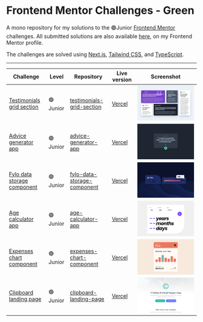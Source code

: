 # Frontend Mentor Challenges - Green

A mono repository for my solutions to the 🟢Junior [Frontend Mentor](https://www.frontendmentor.io/challenges) challenges. All submitted solutions are also available [here](https://www.frontendmentor.io/profile/n0rrman/solutions), on my Frontend Mentor profile.

The challenges are solved using [Next.js](https://nextjs.org/), [Tailwind CSS](https://tailwindcss.com/), and [TypeScript](https://www.typescriptlang.org).



---

<!-- 🔴Guru 🟠Advanced 🟡Intermediate 🟢Junior 🔵Newbie -->

| Challenge | Level | Repository | Live version | Screenshot |
|-----------|-------|------------|--------------|------------|
| [Testimonials grid section](https://www.frontendmentor.io/solutions/testimonials-grid-section-tailwindcss-and-nextjs-pyf7uz8oML)  | 🟢Junior | [testimonials-grid-section](https://github.com/n0rrman/frontend-mentor-challenges-green/tree/main/testimonials-grid-section) | [Vercel](https://testimonials-grid-section-brown-eight.vercel.app) | ![Screenshot of the solved challenge](testimonials-grid-section/design/screenshot.png) |
| [Advice generator app](https://www.frontendmentor.io/solutions/advice-generator-app-tailwindcss-and-nextjs-xF8NQTU5DO)  | 🟢Junior | [advice-generator-app](https://github.com/n0rrman/frontend-mentor-challenges-green/tree/main/advice-generator-app) | [Vercel](https://advice-generator-app-alpha-tan.vercel.app) | ![Screenshot of the solved challenge](advice-generator-app/design/screenshot.png) |
| [Fylo data storage component](https://www.frontendmentor.io/solutions/fylo-data-storage-component-tailwindcss-and-nextjs-W41eOWyaKC)  | 🟢Junior | [fylo-data-storage-component](https://github.com/n0rrman/frontend-mentor-challenges-green/tree/main/fylo-data-storage-component) | [Vercel](https://fylo-data-storage-component-one-sooty.vercel.app) | ![Screenshot of the solved challenge](fylo-data-storage-component/design/screenshot.png) |
| [Age calculator app](https://www.frontendmentor.io/solutions/age-calculator-app-tailwindcss-and-nextjs-8dPs8EEfuj)  | 🟢Junior | [age-calculator-app](https://github.com/n0rrman/frontend-mentor-challenges-green/tree/main/age-calculator-app) | [Vercel](https://age-calculator-app-rho-self.vercel.app) | ![Screenshot of the solved challenge](age-calculator-app/design/screenshot.png) |
| [Expenses chart component](https://www.frontendmentor.io/solutions/expenses-chart-component-tailwind-and-nextjs-cZhGPQH4ix)  | 🟢Junior | [expenses-chart-component](https://github.com/n0rrman/frontend-mentor-challenges-green/tree/main/expenses-chart-component) | [Vercel](https://expenses-chart-component-ashen.vercel.app) | ![Screenshot of the solved challenge](expenses-chart-component/design/screenshot.png) |
| [Clipboard landing page](https://www.frontendmentor.io/solutions/clipboard-landing-page-tailwind-and-nextjs-h9sOK3kmDq)  | 🟢Junior | [clipboard-landing-page](https://github.com/n0rrman/frontend-mentor-challenges-green/tree/main/clipboard-landing-page) | [Vercel](https://clipboard-landing-page-psi-orpin.vercel.app) | ![Screenshot of the solved challenge](clipboard-landing-page/design/screenshot.png) |



<!--
| [-](...)  | 🟢Junior | [...](https://github.com/n0rrman/frontend-mentor-challenges/tree/main/...) | [Vercel](https://....vercel.app) | ![Screenshot of the solved challenge](.../design/screenshot.png) |
-->